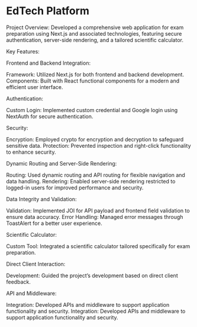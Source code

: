 # EdTech Platform
Project Overview: Developed a comprehensive web application for exam preparation using Next.js and associated technologies, featuring secure authentication, server-side rendering, and a tailored scientific calculator.

Key Features:

Frontend and Backend Integration:

Framework: Utilized Next.js for both frontend and backend development.
Components: Built with React functional components for a modern and efficient user interface.

Authentication:

Custom Login: Implemented custom credential and Google login using NextAuth for secure authentication.

Security:

Encryption: Employed crypto for encryption and decryption to safeguard sensitive data.
Protection: Prevented inspection and right-click functionality to enhance security.

Dynamic Routing and Server-Side Rendering:

Routing: Used dynamic routing and API routing for flexible navigation and data handling.
Rendering: Enabled server-side rendering restricted to logged-in users for improved performance and security.

Data Integrity and Validation:

Validation: Implemented JOI for API payload and frontend field validation to ensure data accuracy.
Error Handling: Managed error messages through ToastAlert for a better user experience.

Scientific Calculator:

Custom Tool: Integrated a scientific calculator tailored specifically for exam preparation.

Direct Client Interaction:

Development: Guided the project’s development based on direct client feedback.

API and Middleware:

Integration: Developed APIs and middleware to support application functionality and security.
Integration: Developed APIs and middleware to support application functionality and security.
